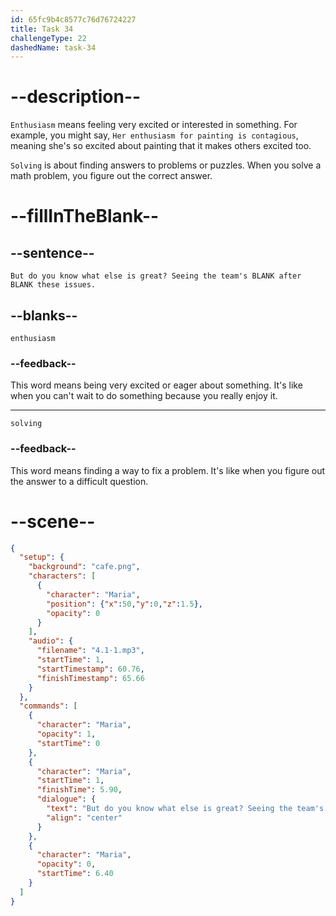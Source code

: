 ```yaml
---
id: 65fc9b4c8577c76d76724227
title: Task 34
challengeType: 22
dashedName: task-34
---
```

<!-- (Audio) Maria: But do you know what else is great? Seeing the team's enthusiasm after solving these issues. -->

# --description--

`Enthusiasm` means feeling very excited or interested in something. For example, you might say, `Her enthusiasm for painting is contagious`, meaning she's so excited about painting that it makes others excited too.

`Solving` is about finding answers to problems or puzzles. When you solve a math problem, you figure out the correct answer.

# --fillInTheBlank--

## --sentence--

`But do you know what else is great? Seeing the team's BLANK after BLANK these issues.`

## --blanks--

`enthusiasm`

### --feedback--

This word means being very excited or eager about something. It's like when you can't wait to do something because you really enjoy it.

---

`solving`

### --feedback--

This word means finding a way to fix a problem. It's like when you figure out the answer to a difficult question.

# --scene--

```json
{
  "setup": {
    "background": "cafe.png",
    "characters": [
      {
        "character": "Maria",
        "position": {"x":50,"y":0,"z":1.5},
        "opacity": 0
      }
    ],
    "audio": {
      "filename": "4.1-1.mp3",
      "startTime": 1,
      "startTimestamp": 60.76,
      "finishTimestamp": 65.66
    }
  },
  "commands": [
    {
      "character": "Maria",
      "opacity": 1,
      "startTime": 0
    },
    {
      "character": "Maria",
      "startTime": 1,
      "finishTime": 5.90,
      "dialogue": {
        "text": "But do you know what else is great? Seeing the team's enthusiasm after solving these issues.",
        "align": "center"
      }
    },
    {
      "character": "Maria",
      "opacity": 0,
      "startTime": 6.40
    }
  ]
}
```
